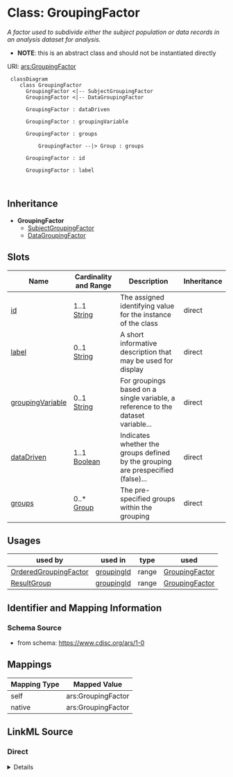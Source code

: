# Class: GroupingFactor


_A factor used to subdivide either the subject population or data records in an analysis dataset for analysis._




* __NOTE__: this is an abstract class and should not be instantiated directly


URI: [ars:GroupingFactor](https://www.cdisc.org/ars/1-0/GroupingFactor)




```mermaid
 classDiagram
    class GroupingFactor
      GroupingFactor <|-- SubjectGroupingFactor
      GroupingFactor <|-- DataGroupingFactor
      
      GroupingFactor : dataDriven
        
      GroupingFactor : groupingVariable
        
      GroupingFactor : groups
        
          GroupingFactor --|> Group : groups
        
      GroupingFactor : id
        
      GroupingFactor : label
        
      
```




## Inheritance
* **GroupingFactor**
    * [SubjectGroupingFactor](SubjectGroupingFactor.md)
    * [DataGroupingFactor](DataGroupingFactor.md)



## Slots

| Name | Cardinality and Range | Description | Inheritance |
| ---  | --- | --- | --- |
| [id](id.md) | 1..1 <br/> [String](String.md) | The assigned identifying value for the instance of the class | direct |
| [label](label.md) | 0..1 <br/> [String](String.md) | A short informative description that may be used for display | direct |
| [groupingVariable](groupingVariable.md) | 0..1 <br/> [String](String.md) | For groupings based on a single variable, a reference to the dataset variable... | direct |
| [dataDriven](dataDriven.md) | 1..1 <br/> [Boolean](Boolean.md) | Indicates whether the groups defined by the grouping are prespecified (false)... | direct |
| [groups](groups.md) | 0..* <br/> [Group](Group.md) | The pre-specified groups within the grouping | direct |





## Usages

| used by | used in | type | used |
| ---  | --- | --- | --- |
| [OrderedGroupingFactor](OrderedGroupingFactor.md) | [groupingId](groupingId.md) | range | [GroupingFactor](GroupingFactor.md) |
| [ResultGroup](ResultGroup.md) | [groupingId](groupingId.md) | range | [GroupingFactor](GroupingFactor.md) |






## Identifier and Mapping Information







### Schema Source


* from schema: https://www.cdisc.org/ars/1-0





## Mappings

| Mapping Type | Mapped Value |
| ---  | ---  |
| self | ars:GroupingFactor |
| native | ars:GroupingFactor |





## LinkML Source

<!-- TODO: investigate https://stackoverflow.com/questions/37606292/how-to-create-tabbed-code-blocks-in-mkdocs-or-sphinx -->

### Direct

<details>
```yaml
name: GroupingFactor
description: A factor used to subdivide either the subject population or data records
  in an analysis dataset for analysis.
from_schema: https://www.cdisc.org/ars/1-0
rank: 1000
abstract: true
slots:
- id
- label
- groupingVariable
- dataDriven
- groups

```
</details>

### Induced

<details>
```yaml
name: GroupingFactor
description: A factor used to subdivide either the subject population or data records
  in an analysis dataset for analysis.
from_schema: https://www.cdisc.org/ars/1-0
rank: 1000
abstract: true
attributes:
  id:
    name: id
    description: The assigned identifying value for the instance of the class.
    from_schema: https://www.cdisc.org/ars/1-0
    rank: 1000
    identifier: true
    alias: id
    owner: GroupingFactor
    domain_of:
    - ReportingEvent
    - AnalysisCategorization
    - AnalysisCategory
    - Analysis
    - AnalysisMethod
    - Operation
    - ReferencedOperationRelationship
    - Output
    - OutputDisplay
    - DisplaySubSection
    - AnalysisSet
    - GroupingFactor
    - Group
    - DataSubset
    - ReferenceDocument
    - TerminologyExtension
    - SponsorTerm
    range: string
    required: true
  label:
    name: label
    description: A short informative description that may be used for display.
    from_schema: https://www.cdisc.org/ars/1-0
    rank: 1000
    alias: label
    owner: GroupingFactor
    domain_of:
    - AnalysisCategorization
    - AnalysisCategory
    - AnalysisMethod
    - Operation
    - AnalysisSet
    - GroupingFactor
    - Group
    - DataSubset
    - PageRef
    range: string
  groupingVariable:
    name: groupingVariable
    description: For groupings based on a single variable, a reference to the dataset
      variable upon which grouping is based.
    from_schema: https://www.cdisc.org/ars/1-0
    rank: 1000
    alias: groupingVariable
    owner: GroupingFactor
    domain_of:
    - GroupingFactor
    range: string
  dataDriven:
    name: dataDriven
    description: Indicates whether the groups defined by the grouping are prespecified
      (false) or obtained from distinct data values of the groupingVariable (true).
    from_schema: https://www.cdisc.org/ars/1-0
    rank: 1000
    alias: dataDriven
    owner: GroupingFactor
    domain_of:
    - GroupingFactor
    range: boolean
    required: true
  groups:
    name: groups
    description: The pre-specified groups within the grouping.
    examples:
    - value: '''Male'' and ''Female'' might be groups within a sex grouping.'
    - value: '''Treatment A'', ''Treatment B'', ''Placebo'' might be groups within
        a treatment grouping.'
    from_schema: https://www.cdisc.org/ars/1-0
    rank: 1000
    multivalued: true
    list_elements_ordered: true
    alias: groups
    owner: GroupingFactor
    domain_of:
    - GroupingFactor
    range: Group
    inlined: true
    inlined_as_list: true

```
</details>